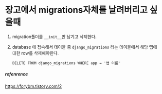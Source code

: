 # 장고에서 migrations자체를 날려버리고 싶을때

1. migration폴더를 `__init__`만 남기고 삭제한다.

2. database 에 접속해서 테이블 중 `django_migrations` 라는 테이블에서 해당 앱에 대한 row를 삭제해야한다.

   ~~~sqlite
   DELETE FROM django_migrations WHERE app = '앱 이름'
   ~~~

   

##### refenrence

https://forybm.tistory.com/2